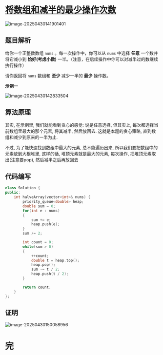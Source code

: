 # [将数组和减半的最少操作次数](https://leetcode.cn/problems/minimum-operations-to-halve-array-sum/)

![image-20250430141901401](https://md-wind.oss-cn-nanjing.aliyuncs.com/md/20250430141901465.png)

## 题目解析

给你一个正整数数组 `nums` 。每一次操作中，你可以从 `nums` 中选择 **任意** 一个数并将它减小到 **恰好(考虑小数)** 一半。（注意，在后续操作中你可以对减半过的数继续执行操作）

请你返回将 `nums` 数组和 **至少** 减少一半的 **最少** 操作数。

**示例一**

![image-20250430142833504](https://md-wind.oss-cn-nanjing.aliyuncs.com/md/20250430142833544.png)

## 算法原理

其实, 在示例里, 我们就能看到贪心的感觉: 说是任意选择, 但其实上, 每次都选择当前数组里最大的那个元素, 将其减半, 然后放回去.  这就是本题的贪心策略, 直到数组和减少到原来的一半为止.

不过, 为了能快速找到数组中最大的元素, 总不能遍历出来, 所以我们要把数组中的元素放到大根堆里, 这样的话, 堆顶元素就是最大的元素, 每次操作, 把堆顶元素取出(注意要pop), 然后减半之后再放回去

## 代码编写

```cpp
class Solution {
public:
    int halveArray(vector<int>& nums) {
        priority_queue<double> heap;
        double sum = 0;
        for(int e : nums)
        {
            sum += e;
            heap.push(e);
        }
        sum /= 2;

        int count = 0;
        while(sum > 0)
        {
            ++count;
            double t = heap.top();
            heap.pop();
            sum -= t / 2;
            heap.push(t / 2);
        }

        return count;
    }
};
```

## 证明

![image-20250430150058956](https://md-wind.oss-cn-nanjing.aliyuncs.com/md/20250430150059101.png)

 # 完

